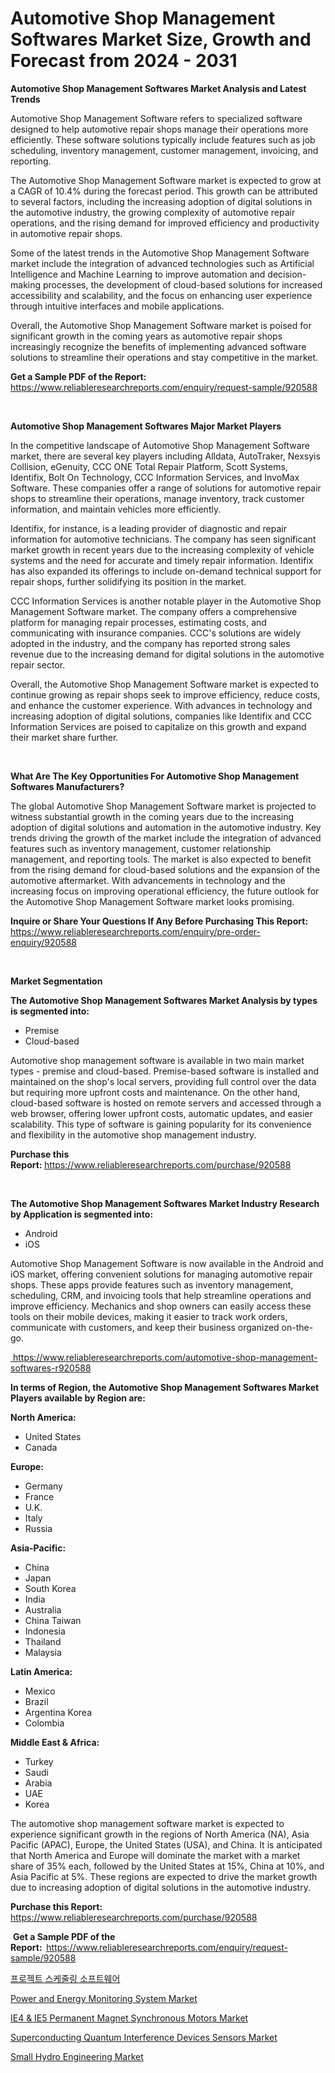 <p><h1>Automotive Shop Management Softwares Market Size, Growth and Forecast from 2024 - 2031</h1></p><p><strong>Automotive Shop Management Softwares Market Analysis and Latest Trends</strong></p>
<p><p>Automotive Shop Management Software refers to specialized software designed to help automotive repair shops manage their operations more efficiently. These software solutions typically include features such as job scheduling, inventory management, customer management, invoicing, and reporting.</p><p>The Automotive Shop Management Software market is expected to grow at a CAGR of 10.4% during the forecast period. This growth can be attributed to several factors, including the increasing adoption of digital solutions in the automotive industry, the growing complexity of automotive repair operations, and the rising demand for improved efficiency and productivity in automotive repair shops.</p><p>Some of the latest trends in the Automotive Shop Management Software market include the integration of advanced technologies such as Artificial Intelligence and Machine Learning to improve automation and decision-making processes, the development of cloud-based solutions for increased accessibility and scalability, and the focus on enhancing user experience through intuitive interfaces and mobile applications.</p><p>Overall, the Automotive Shop Management Software market is poised for significant growth in the coming years as automotive repair shops increasingly recognize the benefits of implementing advanced software solutions to streamline their operations and stay competitive in the market.</p></p>
<p><strong>Get a Sample PDF of the Report:&nbsp;</strong> <a href="https://www.reliableresearchreports.com/enquiry/request-sample/920588">https://www.reliableresearchreports.com/enquiry/request-sample/920588</a></p>
<p>&nbsp;</p>
<p><strong>Automotive Shop Management Softwares Major Market Players</strong></p>
<p><p>In the competitive landscape of Automotive Shop Management Software market, there are several key players including Alldata, AutoTraker, Nexsyis Collision, eGenuity, CCC ONE Total Repair Platform, Scott Systems, Identifix, Bolt On Technology, CCC Information Services, and InvoMax Software. These companies offer a range of solutions for automotive repair shops to streamline their operations, manage inventory, track customer information, and maintain vehicles more efficiently.</p><p>Identifix, for instance, is a leading provider of diagnostic and repair information for automotive technicians. The company has seen significant market growth in recent years due to the increasing complexity of vehicle systems and the need for accurate and timely repair information. Identifix has also expanded its offerings to include on-demand technical support for repair shops, further solidifying its position in the market.</p><p>CCC Information Services is another notable player in the Automotive Shop Management Software market. The company offers a comprehensive platform for managing repair processes, estimating costs, and communicating with insurance companies. CCC's solutions are widely adopted in the industry, and the company has reported strong sales revenue due to the increasing demand for digital solutions in the automotive repair sector.</p><p>Overall, the Automotive Shop Management Software market is expected to continue growing as repair shops seek to improve efficiency, reduce costs, and enhance the customer experience. With advances in technology and increasing adoption of digital solutions, companies like Identifix and CCC Information Services are poised to capitalize on this growth and expand their market share further.</p></p>
<p>&nbsp;</p>
<p><strong>What Are The Key Opportunities For Automotive Shop Management Softwares Manufacturers?</strong></p>
<p><p>The global Automotive Shop Management Software market is projected to witness substantial growth in the coming years due to the increasing adoption of digital solutions and automation in the automotive industry. Key trends driving the growth of the market include the integration of advanced features such as inventory management, customer relationship management, and reporting tools. The market is also expected to benefit from the rising demand for cloud-based solutions and the expansion of the automotive aftermarket. With advancements in technology and the increasing focus on improving operational efficiency, the future outlook for the Automotive Shop Management Software market looks promising.</p></p>
<p><strong>Inquire or Share Your Questions If Any Before Purchasing This Report:</strong> <a href="https://www.reliableresearchreports.com/enquiry/pre-order-enquiry/920588">https://www.reliableresearchreports.com/enquiry/pre-order-enquiry/920588</a></p>
<p>&nbsp;</p>
<p><strong>Market Segmentation</strong></p>
<p><strong>The Automotive Shop Management Softwares Market Analysis by types is segmented into:</strong></p>
<p><ul><li>Premise</li><li>Cloud-based</li></ul></p>
<p><p>Automotive shop management software is available in two main market types - premise and cloud-based. Premise-based software is installed and maintained on the shop's local servers, providing full control over the data but requiring more upfront costs and maintenance. On the other hand, cloud-based software is hosted on remote servers and accessed through a web browser, offering lower upfront costs, automatic updates, and easier scalability. This type of software is gaining popularity for its convenience and flexibility in the automotive shop management industry.</p></p>
<p><strong>Purchase this Report:&nbsp;</strong><a href="https://www.reliableresearchreports.com/purchase/920588">https://www.reliableresearchreports.com/purchase/920588</a></p>
<p>&nbsp;</p>
<p><strong>The Automotive Shop Management Softwares Market Industry Research by Application is segmented into:</strong></p>
<p><ul><li>Android</li><li>iOS</li></ul></p>
<p><p>Automotive Shop Management Software is now available in the Android and iOS market, offering convenient solutions for managing automotive repair shops. These apps provide features such as inventory management, scheduling, CRM, and invoicing tools that help streamline operations and improve efficiency. Mechanics and shop owners can easily access these tools on their mobile devices, making it easier to track work orders, communicate with customers, and keep their business organized on-the-go.</p></p>
<p><a href="https://www.reliableresearchreports.com/automotive-shop-management-softwares-r920588">&nbsp;https://www.reliableresearchreports.com/automotive-shop-management-softwares-r920588</a></p>
<p><strong>In terms of Region, the Automotive Shop Management Softwares Market Players available by Region are:</strong></p>
<p>
    <p> <strong> North America: </strong>
        <ul>
            <li>United States</li>
            <li>Canada</li>
        </ul>
        </p> 
    <p> <strong> Europe: </strong>
        <ul>
            <li>Germany</li>
            <li>France</li>
            <li>U.K.</li>
            <li>Italy</li>
            <li>Russia</li>
        </ul>
        </p> 
    <p> <strong> Asia-Pacific: </strong>
        <ul>
            <li>China</li>
            <li>Japan</li>
            <li>South Korea</li>
            <li>India</li>
            <li>Australia</li>
            <li>China Taiwan</li>
            <li>Indonesia</li>
            <li>Thailand</li>
            <li>Malaysia</li>
        </ul>
        </p> 
    <p> <strong> Latin America: </strong>
        <ul>
            <li>Mexico</li>
            <li>Brazil</li>
            <li>Argentina Korea</li>
            <li>Colombia</li>
        </ul>
        </p> 
    <p> <strong> Middle East & Africa: </strong>
        <ul>
            <li>Turkey</li>
            <li>Saudi</li>
            <li>Arabia</li>
            <li>UAE</li>
            <li>Korea</li>
        </ul>
    </p>
    </p>
<p><p>The automotive shop management software market is expected to experience significant growth in the regions of North America (NA), Asia Pacific (APAC), Europe, the United States (USA), and China. It is anticipated that North America and Europe will dominate the market with a market share of 35% each, followed by the United States at 15%, China at 10%, and Asia Pacific at 5%. These regions are expected to drive the market growth due to increasing adoption of digital solutions in the automotive industry.</p></p>
<p><strong>Purchase this Report: </strong><a href="https://www.reliableresearchreports.com/purchase/920588">https://www.reliableresearchreports.com/purchase/920588</a></p>
<p>&nbsp;<strong>Get a Sample PDF of the Report:&nbsp;&nbsp;</strong><a href="https://www.reliableresearchreports.com/enquiry/request-sample/920588">https://www.reliableresearchreports.com/enquiry/request-sample/920588</a></p>
<p><strong></strong></p>
<p><p><a href="https://github.com/durgin521/Market-Research-Report-List-1/blob/main/487289754095.md">프로젝트 스케줄링 소프트웨어</a></p><p><a href="https://github.com/bobicer/Market-Research-Report-List-3/blob/main/power-and-energy-monitoring-system-market.md">Power and Energy Monitoring System Market</a></p><p><a href="https://www.linkedin.com/pulse/ie4-amp-ie5-permanent-magnet-synchronous-motors-market-key-lje7e">IE4 & IE5 Permanent Magnet Synchronous Motors Market</a></p><p><a href="https://www.linkedin.com/pulse/superconducting-quantum-interference-devices-sensors-market-kkmke">Superconducting Quantum Interference Devices Sensors Market</a></p><p><a href="https://github.com/timeliteaut/Market-Research-Report-List-2/blob/main/small-hydro-engineering-market.md">Small Hydro Engineering Market</a></p></p>